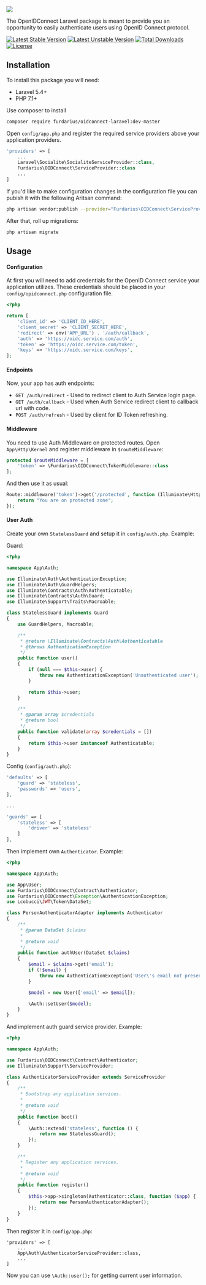 ![](https://habrastorage.org/web/7c1/a19/e76/7c1a19e76cf54cb1adf2217a156b7310.png)

The OpenIDConnect Laravel package is meant to provide you an opportunity to easily authenticate users using OpenID Connect protocol.

[![Latest Stable Version](https://poser.pugx.org/furdarius/oidconnect-laravel/v/stable)](https://packagist.org/packages/furdarius/oidconnect-laravel)
[![Latest Unstable Version](https://poser.pugx.org/furdarius/oidconnect-laravel/v/unstable)](https://packagist.org/packages/furdarius/oidconnect-laravel)
[![Total Downloads](https://poser.pugx.org/furdarius/oidconnect-laravel/downloads)](https://packagist.org/packages/furdarius/oidconnect-laravel)
[![License](https://poser.pugx.org/furdarius/oidconnect-laravel/license)](https://packagist.org/packages/furdarius/oidconnect-laravel)

## Installation

To install this package you will need:
* Laravel 5.4+
* PHP 7.1+

Use composer to install
```bash
composer require furdarius/oidconnect-laravel:dev-master
```

Open `config/app.php` and register the required service providers above your application providers.
```php
'providers' => [
    ...
    Laravel\Socialite\SocialiteServiceProvider::class,
    Furdarius\OIDConnect\ServiceProvider::class
    ...
]
```

If you'd like to make configuration changes in the configuration file you can pubish it with the following Aritsan command:
```bash
php artisan vendor:publish --provider="Furdarius\OIDConnect\ServiceProvider"
```

After that, roll up migrations:
```bash
php artisan migrate
```

## Usage


#### Configuration
At first you will need to add credentials for the OpenID Connect service your application utilizes.
These credentials should be placed in your `config/opidconnect.php` configuration file.

```php
<?php

return [
    'client_id' => 'CLIENT_ID_HERE',
    'client_secret' => 'CLIENT_SECRET_HERE',
    'redirect' => env('APP_URL') . '/auth/callback',
    'auth' => 'https://oidc.service.com/auth',
    'token' => 'https://oidc.service.com/token',
    'keys' => 'https://oidc.service.com/keys',
];
```

#### Endpoints
Now, your app has auth endpoints:
* `GET /auth/redirect` - Used to redirect client to Auth Service login page.
* `GET /auth/callback` - Used when Auth Service redirect client to callback url with code.
* `POST /auth/refresh` - Used by client for ID Token refreshing.

#### Middleware
You need to use Auth Middleware on protected routes.
Open `App\Http\Kernel` and register middleware in `$routeMiddleware`:
```php
protected $routeMiddleware = [
    'token' => \Furdarius\OIDConnect\TokenMiddleware::class
];
```

And then use it as usual:
```php
Route::middleware('token')->get('/protected', function (Illuminate\Http\Request $request) {
    return "You are on protected zone";
});
```

#### User Auth

Create your own `StatelessGuard` and setup it in `config/auth.php`. Example:

Guard:
```php
<?php

namespace App\Auth;

use Illuminate\Auth\AuthenticationException;
use Illuminate\Auth\GuardHelpers;
use Illuminate\Contracts\Auth\Authenticatable;
use Illuminate\Contracts\Auth\Guard;
use Illuminate\Support\Traits\Macroable;

class StatelessGuard implements Guard
{
    use GuardHelpers, Macroable;

    /**
     * @return \Illuminate\Contracts\Auth\Authenticatable
     * @throws AuthenticationException
     */
    public function user()
    {
        if (null === $this->user) {
            throw new AuthenticationException('Unauthenticated user');
        }

        return $this->user;
    }

    /**
     * @param array $credentials
     * @return bool
     */
    public function validate(array $credentials = [])
    {
        return $this->user instanceof Authenticatable;
    }
}
```

Config (`config/auth.php`):

```php
'defaults' => [
    'guard' => 'stateless',
    'passwords' => 'users',
],

...

'guards' => [
    'stateless' => [
        'driver' => 'stateless'
    ]
],
```


Then implement own `Authenticator`. Example:

```php
<?php

namespace App\Auth;

use App\User;
use Furdarius\OIDConnect\Contract\Authenticator;
use Furdarius\OIDConnect\Exception\AuthenticationException;
use Lcobucci\JWT\Token\DataSet;

class PersonAuthenticatorAdapter implements Authenticator
{
    /**
     * @param DataSet $claims
     *
     * @return void
     */
    public function authUser(DataSet $claims)
    {
        $email = $claims->get('email');
        if (!$email) {
            throw new AuthenticationException('User\'s email not present in token');
        }

        $model = new User(['email' => $email]);

        \Auth::setUser($model);
    }
}
```

And implement auth guard service provider. Example:

```php
<?php

namespace App\Auth;

use Furdarius\OIDConnect\Contract\Authenticator;
use Illuminate\Support\ServiceProvider;

class AuthenticatorServiceProvider extends ServiceProvider
{
    /**
     * Bootstrap any application services.
     *
     * @return void
     */
    public function boot()
    {
        \Auth::extend('stateless', function () {
            return new StatelessGuard();
        });
    }

    /**
     * Register any application services.
     *
     * @return void
     */
    public function register()
    {
        $this->app->singleton(Authenticator::class, function ($app) {
            return new PersonAuthenticatorAdapter();
        });
    }
}
```

Then register it in `config/app.php`:

```
'providers' => [
    ...
    App\Auth\AuthenticatorServiceProvider::class,
    ...
]
```

Now you can use `\Auth::user();` for getting current user information.